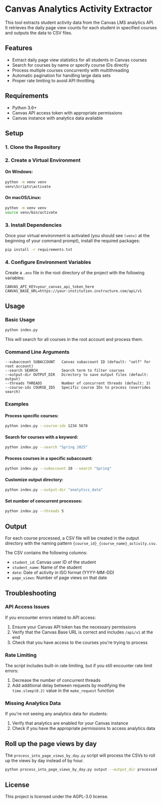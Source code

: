 # Canvas Analytics Activity Extractor

This tool extracts student activity data from the Canvas LMS analytics API. It retrieves the daily page view counts for each student in specified courses and outputs the data to CSV files.

## Features

- Extract daily page view statistics for all students in Canvas courses
- Search for courses by name or specify course IDs directly
- Process multiple courses concurrently with multithreading
- Automatic pagination for handling large data sets
- Proper rate limiting to avoid API throttling

## Requirements

- Python 3.6+
- Canvas API access token with appropriate permissions
- Canvas instance with analytics data available

## Setup

### 1. Clone the Repository

### 2. Create a Virtual Environment

#### On Windows:

```bash
python -m venv venv
venv\Scripts\activate
```

#### On macOS/Linux:

```bash
python -m venv venv
source venv/bin/activate
```

### 3. Install Dependencies

Once your virtual environment is activated (you should see `(venv)` at the beginning of your command prompt), install the required packages:

```bash
pip install -r requirements.txt
```

### 4. Configure Environment Variables

Create a `.env` file in the root directory of the project with the following variables:

```
CANVAS_API_KEY=your_canvas_api_token_here
CANVAS_BASE_URL=https://your-institution.instructure.com/api/v1
```

## Usage

### Basic Usage

```bash
python index.py
```

This will search for all courses in the root account and process them.

### Command Line Arguments

```
--subaccount SUBACCOUNT   Canvas subaccount ID (default: "self" for root account)
--search SEARCH           Search term to filter courses
--output-dir OUTPUT_DIR   Directory to save output files (default: output)
--threads THREADS         Number of concurrent threads (default: 3)
--course-ids COURSE_IDS   Specific course IDs to process (overrides search)
```

### Examples

#### Process specific courses:

```bash
python index.py --course-ids 1234 5678
```

#### Search for courses with a keyword:

```bash
python index.py --search "Spring 2025"
```

#### Process courses in a specific subaccount:

```bash
python index.py --subaccount 10 --search "Spring"
```

#### Customize output directory:

```bash
python index.py --output-dir "analytics_data"
```

#### Set number of concurrent processes:

```bash
python index.py --threads 5
```

## Output

For each course processed, a CSV file will be created in the output directory with the naming pattern `{course_id}_{course_name}_activity.csv`.

The CSV contains the following columns:
- `student_id`: Canvas user ID of the student
- `student_name`: Name of the student
- `date`: Date of activity in ISO format (YYYY-MM-DD)
- `page_views`: Number of page views on that date

## Troubleshooting

### API Access Issues

If you encounter errors related to API access:

1. Ensure your Canvas API token has the necessary permissions
2. Verify that the Canvas Base URL is correct and includes `/api/v1` at the end
3. Check that you have access to the courses you're trying to process

### Rate Limiting

The script includes built-in rate limiting, but if you still encounter rate limit errors:

1. Decrease the number of concurrent threads
2. Add additional delay between requests by modifying the `time.sleep(0.2)` value in the `make_request` function

### Missing Analytics Data

If you're not seeing any analytics data for students:

1. Verify that analytics are enabled for your Canvas instance
2. Check if you have the appropriate permissions to access analytics data

## Roll up the page views by day
The `process_into_page_views_by_day.py` script will process the CSVs to roll up the views by day instead of by hour.

```bash
python process_into_page_views_by_day.py output --output_dir processed
```

## License

This project is licensed under the AGPL-3.0 license.
